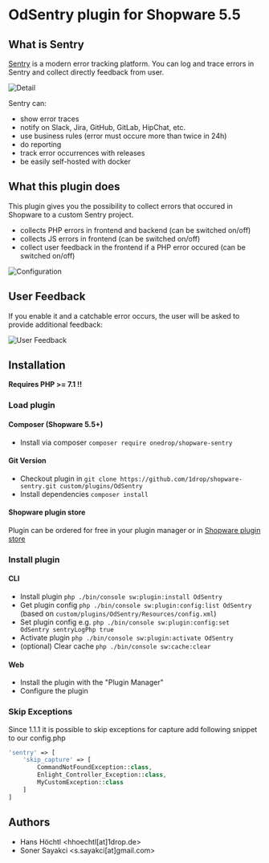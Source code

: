 # OdSentry plugin for Shopware 5.5

## What is Sentry
[Sentry](https://sentry.io) is a modern error tracking platform. You can log and trace errors in Sentry and collect directly feedback from user.

![Detail](https://drive.google.com/uc?export=view&id=0B_KpXXAo-7I-aWo5Mi1DWkxqNzg)

Sentry can:

* show error traces
* notify on Slack, Jira, GitHub, GitLab, HipChat, etc.
* use business rules (error must occure more than twice in 24h)
* do reporting
* track error occurrences with releases
* be easily self-hosted with docker

## What this plugin does

This plugin gives you the possibility to collect errors that occured in Shopware to a custom Sentry project.

* collects PHP errors in frontend and backend (can be switched on/off)
* collects JS errors in frontend (can be switched on/off)
* collect user feedback in the frontend if a PHP error occured (can be switched on/off)

![Configuration](https://drive.google.com/uc?export=view&id=0B_KpXXAo-7I-ZkxqLUFTZ1UxNnc)

## User Feedback

If you enable it and a catchable error occurs, the user will be asked to provide additional feedback:

![User Feedback](https://drive.google.com/uc?export=view&id=0B_KpXXAo-7I-Q29RMHZzZkd1T0k)

## Installation

**Requires PHP >= 7.1 !!**

### Load plugin

#### Composer (Shopware 5.5+)

* Install via composer `composer require onedrop/shopware-sentry`

#### Git Version

* Checkout plugin in `git clone https://github.com/1drop/shopware-sentry.git custom/plugins/OdSentry`
* Install dependencies `composer install`

#### Shopware plugin store

Plugin can be ordered for free in your plugin manager or in [Shopware plugin store](https://store.shopware.com/ods3018122618489f/sentry.html)

### Install plugin

#### CLI

* Install plugin `php ./bin/console sw:plugin:install OdSentry`
* Get plugin config  `php ./bin/console sw:plugin:config:list OdSentry` (based on `custom/plugins/OdSentry/Resources/config.xml`)
* Set plugin config e.g. `php ./bin/console sw:plugin:config:set OdSentry sentryLogPhp true`
* Activate plugin `php ./bin/console sw:plugin:activate OdSentry`
* (optional) Clear cache `php ./bin/console sw:cache:clear`

#### Web

* Install the plugin with the "Plugin Manager"
* Configure the plugin

### Skip Exceptions

Since 1.1.1 it is possible to skip exceptions for capture add following snippet to our config.php
````php
'sentry' => [
    'skip_capture' => [
        CommandNotFoundException::class,
        Enlight_Controller_Exception::class,
        MyCustomException::class
    ]
]
````

## Authors

* Hans Höchtl <hhoechtl[at]1drop.de>
* Soner Sayakci <s.sayakci[at]gmail.com>
